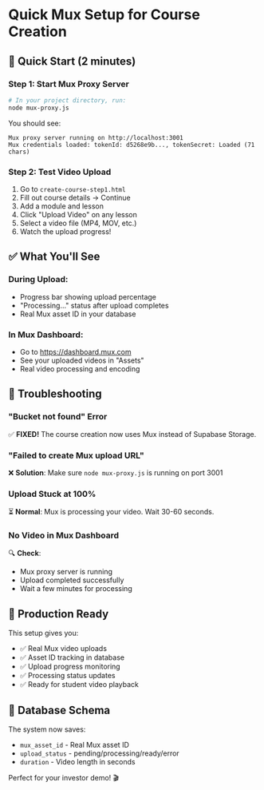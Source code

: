 # Quick Mux Setup for Course Creation

## 🚀 Quick Start (2 minutes)

### Step 1: Start Mux Proxy Server
```bash
# In your project directory, run:
node mux-proxy.js
```

You should see:
```
Mux proxy server running on http://localhost:3001
Mux credentials loaded: tokenId: d5268e9b..., tokenSecret: Loaded (71 chars)
```

### Step 2: Test Video Upload
1. Go to `create-course-step1.html`
2. Fill out course details → Continue
3. Add a module and lesson
4. Click "Upload Video" on any lesson
5. Select a video file (MP4, MOV, etc.)
6. Watch the upload progress!

## ✅ What You'll See

### During Upload:
- Progress bar showing upload percentage
- "Processing..." status after upload completes
- Real Mux asset ID in your database

### In Mux Dashboard:
- Go to https://dashboard.mux.com
- See your uploaded videos in "Assets"
- Real video processing and encoding

## 🔧 Troubleshooting

### "Bucket not found" Error
✅ **FIXED!** The course creation now uses Mux instead of Supabase Storage.

### "Failed to create Mux upload URL"
❌ **Solution**: Make sure `node mux-proxy.js` is running on port 3001

### Upload Stuck at 100%
⏳ **Normal**: Mux is processing your video. Wait 30-60 seconds.

### No Video in Mux Dashboard
🔍 **Check**: 
- Mux proxy server is running
- Upload completed successfully
- Wait a few minutes for processing

## 🎯 Production Ready

This setup gives you:
- ✅ Real Mux video uploads
- ✅ Asset ID tracking in database  
- ✅ Upload progress monitoring
- ✅ Processing status updates
- ✅ Ready for student video playback

## 📝 Database Schema

The system now saves:
- `mux_asset_id` - Real Mux asset ID
- `upload_status` - pending/processing/ready/error
- `duration` - Video length in seconds

Perfect for your investor demo! 🎬